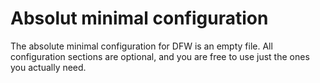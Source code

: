 # Absolut minimal configuration

The absolute minimal configuration for DFW is an empty file.
All configuration sections are optional, and you are free to use just the ones you actually need.
